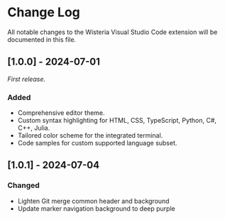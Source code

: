 # Change Log

All notable changes to the Wisteria Visual Studio Code extension will be documented in this file.

## [1.0.0] - 2024-07-01

_First release._

### Added
- Comprehensive editor theme.
- Custom syntax highlighting for HTML, CSS, TypeScript, Python, C#, C++, Julia.
- Tailored color scheme for the integrated terminal.
- Code samples for custom supported language subset.

## [1.0.1] - 2024-07-04

### Changed
- Lighten Git merge common header and background
- Update marker navigation background to deep purple
